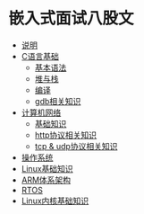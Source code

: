 # 嵌入式面试八股文

* [说明](README.md)
* [C语言基础](c_programming_language/README.md)
    - [基本语法](c_programming_language/basic_grammer.md)
    - [堆与栈](c_programming_language/heap_and_stack.md)
    - [编译](c_programming_language/about_compile.md)
    - [gdb相关知识](c_programming_language/about_gdb.md)
* [计算机网络]()
    - [基础知识](network/basic_knowledge.md)
    - [http协议相关知识](network/http.md)
    - [tcp & udp协议相关知识](network/tcp&udp.md)
* [操作系统](os/basic.md)
* [Linux基础知识]()
* [ARM体系架构]()
* [RTOS]()
* [Linux内核基础知识]()